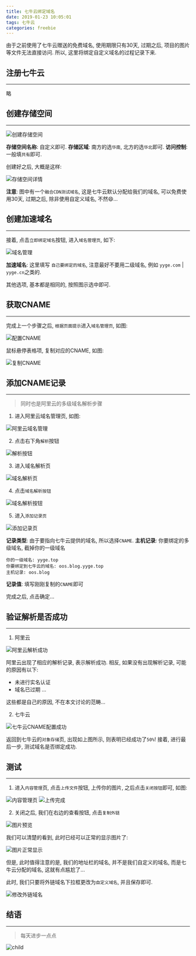 ```yaml
---
title: 七牛云绑定域名
date: 2019-01-23 10:05:01
tags: 七牛云
categories: freebie
---
```


由于之前使用了七牛云赠送的免费域名, 使用期限只有30天, 过期之后, 项目的图片等文件无法直接访问. 所以, 这里将绑定自定义域名的过程记录下来.


<!-- more -->


## **注册七牛云**

------

略

## **创建存储空间**

------

![创建存储空间](https://oos.blog.yyge.top/2019/1/23/%E4%B8%83%E7%89%9B%E4%BA%91%E7%BB%91%E5%AE%9A%E5%9F%9F%E5%90%8D/images/1.jpg?imageView2/0/q/75|watermark/2/text/6Ziz5ZOl5bCP56uZ/font/5b6u6L2v6ZuF6buR/fontsize/440/fill/IzE4OTBGRg==/dissolve/100/gravity/SouthEast/dx/10/dy/10|imageslim)

**存储空间名称**: 自定义即可.
**存储区域**: 南方的选`华南`, 北方的选`华北`即可.
**访问控制**: 一般填`共有`即可.

创建好之后, 大概是这样:

![存储空间详情](https://oos.blog.yyge.top/2019/1/23/%E4%B8%83%E7%89%9B%E4%BA%91%E7%BB%91%E5%AE%9A%E5%9F%9F%E5%90%8D/images/2.jpg?imageView2/0/q/75|watermark/2/text/6Ziz5ZOl5bCP56uZ/font/5b6u6L2v6ZuF6buR/fontsize/440/fill/IzE4OTBGRg==/dissolve/100/gravity/SouthEast/dx/10/dy/10|imageslim)

**注意**: 图中有一个`融合CDN测试域名`, 这是七牛云默认分配给我们的域名, 可以免费使用30天, 过期之后, 除非使用自定义域名, 不然😄...

## **创建加速域名**

------

接着, 点击`立即绑定域名`按钮, 进入`域名管理页`, 如下:

![域名管理](https://oos.blog.yyge.top/2019/1/23/%E4%B8%83%E7%89%9B%E4%BA%91%E7%BB%91%E5%AE%9A%E5%9F%9F%E5%90%8D/images/3.jpg?imageView2/0/q/75|watermark/2/text/6Ziz5ZOl5bCP56uZ/font/5b6u6L2v6ZuF6buR/fontsize/440/fill/IzE4OTBGRg==/dissolve/100/gravity/SouthEast/dx/10/dy/10|imageslim)

**加速域名**: 这里填写 `自己要绑定的域名`, 注意最好不要用二级域名, 例如 `yyge.com` | `yyge.cn`之类的.

其他选项, 基本都是相同的, 按照图示选中即可.

## **获取CNAME**

------

完成上一个步骤之后, `根据页面提示`进入`域名管理页`, 如图:

![配置CNAME](https://oos.blog.yyge.top/2019/1/23/%E4%B8%83%E7%89%9B%E4%BA%91%E7%BB%91%E5%AE%9A%E5%9F%9F%E5%90%8D/images/4.jpg?imageView2/0/q/75|watermark/2/text/6Ziz5ZOl5bCP56uZ/font/5b6u6L2v6ZuF6buR/fontsize/440/fill/IzE4OTBGRg==/dissolve/100/gravity/SouthEast/dx/10/dy/10|imageslim)

鼠标悬停表格项, 复制对应的CNAME, 如图:

![复制CNAME](https://oos.blog.yyge.top/2019/1/23/%E4%B8%83%E7%89%9B%E4%BA%91%E7%BB%91%E5%AE%9A%E5%9F%9F%E5%90%8D/images/5.jpg?imageView2/0/q/75|watermark/2/text/6Ziz5ZOl5bCP56uZ/font/5b6u6L2v6ZuF6buR/fontsize/440/fill/IzE4OTBGRg==/dissolve/100/gravity/SouthEast/dx/10/dy/10|imageslim)

## **添加CNAME记录**

------

> 同时也是阿里云的多级域名解析步骤

1. 进入阿里云域名管理页, 如图:

![阿里云域名管理](https://oos.blog.yyge.top/2019/1/23/%E4%B8%83%E7%89%9B%E4%BA%91%E7%BB%91%E5%AE%9A%E5%9F%9F%E5%90%8D/images/6.jpg?imageView2/0/q/75|watermark/2/text/6Ziz5ZOl5bCP56uZ/font/5b6u6L2v6ZuF6buR/fontsize/440/fill/IzE4OTBGRg==/dissolve/100/gravity/SouthEast/dx/10/dy/10|imageslim)

2. 点击右下角`解析`按钮

![解析按钮](https://oos.blog.yyge.top/2019/1/23/%E4%B8%83%E7%89%9B%E4%BA%91%E7%BB%91%E5%AE%9A%E5%9F%9F%E5%90%8D/images/7.jpg?imageView2/0/q/75|watermark/2/text/6Ziz5ZOl5bCP56uZ/font/5b6u6L2v6ZuF6buR/fontsize/440/fill/IzE4OTBGRg==/dissolve/100/gravity/SouthEast/dx/10/dy/10|imageslim)

3. 进入域名解析页

![域名解析页](https://oos.blog.yyge.top/2019/1/23/%E4%B8%83%E7%89%9B%E4%BA%91%E7%BB%91%E5%AE%9A%E5%9F%9F%E5%90%8D/images/8.jpg?imageView2/0/q/75|watermark/2/text/6Ziz5ZOl5bCP56uZ/font/5b6u6L2v6ZuF6buR/fontsize/440/fill/IzE4OTBGRg==/dissolve/100/gravity/SouthEast/dx/10/dy/10|imageslim)

4. 点击`域名解析按钮`

![域名解析按钮](https://oos.blog.yyge.top/2019/1/23/%E4%B8%83%E7%89%9B%E4%BA%91%E7%BB%91%E5%AE%9A%E5%9F%9F%E5%90%8D/images/9.jpg?imageView2/0/q/75|watermark/2/text/6Ziz5ZOl5bCP56uZ/font/5b6u6L2v6ZuF6buR/fontsize/440/fill/IzE4OTBGRg==/dissolve/100/gravity/SouthEast/dx/10/dy/10|imageslim)

5. 进入`添加记录页`

![添加记录页](https://oos.blog.yyge.top/2019/1/23/%E4%B8%83%E7%89%9B%E4%BA%91%E7%BB%91%E5%AE%9A%E5%9F%9F%E5%90%8D/images/10.jpg?imageView2/0/q/75|watermark/2/text/6Ziz5ZOl5bCP56uZ/font/5b6u6L2v6ZuF6buR/fontsize/440/fill/IzE4OTBGRg==/dissolve/100/gravity/SouthEast/dx/10/dy/10|imageslim)

**记录类型**: 由于要指向七牛云提供的域名, 所以选择`CNAME`.
**主机记录**: 你要绑定的多级域名, 截掉你的一级域名

```plain
你的一级域名: yyge.top
你要绑定到七牛云的域名: oos.blog.yyge.top
主机记录: oos.blog
```

**记录值**: 填写刚刚复制的`CNAME`即可

完成之后, 点击确定...

## **验证解析是否成功**

------

1. 阿里云

![阿里云解析成功](https://oos.blog.yyge.top/2019/1/23/%E4%B8%83%E7%89%9B%E4%BA%91%E7%BB%91%E5%AE%9A%E5%9F%9F%E5%90%8D/images/11.jpg?imageView2/0/q/75|watermark/2/text/6Ziz5ZOl5bCP56uZ/font/5b6u6L2v6ZuF6buR/fontsize/440/fill/IzE4OTBGRg==/dissolve/100/gravity/SouthEast/dx/10/dy/10|imageslim)

阿里云出现了相应的解析记录, 表示解析成功. 相反, 如果没有出现解析记录, 可能的原因有以下:

- 未进行实名认证
- 域名已过期
...

这些都是自己的原因, 不在本文讨论的范畴...

2. 七牛云

![七牛云CNAME配置成功](https://oos.blog.yyge.top/2019/1/23/%E4%B8%83%E7%89%9B%E4%BA%91%E7%BB%91%E5%AE%9A%E5%9F%9F%E5%90%8D/images/12.jpg?imageView2/0/q/75|watermark/2/text/6Ziz5ZOl5bCP56uZ/font/5b6u6L2v6ZuF6buR/fontsize/440/fill/IzE4OTBGRg==/dissolve/100/gravity/SouthEast/dx/10/dy/10|imageslim)

返回到七牛云的`对象存储`页, 出现如上图所示, 则表明已经成功了`50%`! 接着, 进行最后一步, 测试域名是否绑定成功.

## **测试**

------

1. 进入`内容管理`页, 点击`上传文件`按钮, 上传你的图片, 之后点击`关闭按钮`即可, 如图:

![内容管理页](https://oos.blog.yyge.top/2019/1/23/%E4%B8%83%E7%89%9B%E4%BA%91%E7%BB%91%E5%AE%9A%E5%9F%9F%E5%90%8D/images/13.jpg?imageView2/0/q/75|watermark/2/text/6Ziz5ZOl5bCP56uZ/font/5b6u6L2v6ZuF6buR/fontsize/440/fill/IzE4OTBGRg==/dissolve/100/gravity/SouthEast/dx/10/dy/10|imageslim)
![上传完成](https://oos.blog.yyge.top/2019/1/23/%E4%B8%83%E7%89%9B%E4%BA%91%E7%BB%91%E5%AE%9A%E5%9F%9F%E5%90%8D/images/14.jpg?imageView2/0/q/75|watermark/2/text/6Ziz5ZOl5bCP56uZ/font/5b6u6L2v6ZuF6buR/fontsize/440/fill/IzE4OTBGRg==/dissolve/100/gravity/SouthEast/dx/10/dy/10|imageslim)

2. 关闭之后, 我们在右边的查看按钮, 点击`复制外链`

![图片预览](https://oos.blog.yyge.top/2019/1/23/%E4%B8%83%E7%89%9B%E4%BA%91%E7%BB%91%E5%AE%9A%E5%9F%9F%E5%90%8D/images/15.jpg?imageView2/0/q/75|watermark/2/text/6Ziz5ZOl5bCP56uZ/font/5b6u6L2v6ZuF6buR/fontsize/440/fill/IzE4OTBGRg==/dissolve/100/gravity/SouthEast/dx/10/dy/10|imageslim)

我们可以清楚的看到, 此时已经可以正常的显示图片了:

![图片正常显示](https://oos.blog.yyge.top/2019/1/23/%E4%B8%83%E7%89%9B%E4%BA%91%E7%BB%91%E5%AE%9A%E5%9F%9F%E5%90%8D/images/16.jpg)

但是, 此时值得注意的是, 我们的地址栏的域名, 并不是我们自定义的域名, 而是七牛云分配的域名, 这就有点尴尬了...

此时, 我们只要将外链域名下拉框更改为`自定义域名`, 并且保存即可.

![修改外链域名](https://oos.blog.yyge.top/2019/1/23/%E4%B8%83%E7%89%9B%E4%BA%91%E7%BB%91%E5%AE%9A%E5%9F%9F%E5%90%8D/images/17.jpg?imageView2/0/q/75|watermark/2/text/6Ziz5ZOl5bCP56uZ/font/5b6u6L2v6ZuF6buR/fontsize/440/fill/IzE4OTBGRg==/dissolve/100/gravity/SouthEast/dx/10/dy/10|imageslim)

## **结语**

------

> 每天进步一点点

![child](https://oos.blog.yyge.top/2019/1/23/%E4%B8%83%E7%89%9B%E4%BA%91%E7%BB%91%E5%AE%9A%E5%9F%9F%E5%90%8D/images/18.jpg?imageView2/0/q/75|watermark/2/text/6Ziz5ZOl5bCP56uZ/font/5b6u6L2v6ZuF6buR/fontsize/440/fill/IzE4OTBGRg==/dissolve/100/gravity/SouthEast/dx/10/dy/10|imageslim)